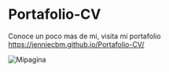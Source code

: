 # Portafolio-CV
Conoce un poco mas de mi, visita mi portafolio https://jenniecbm.github.io/Portafolio-CV/

![Mipagina](https://user-images.githubusercontent.com/68351184/98025605-b28aef80-1de8-11eb-88be-ad1d2b72c029.JPG)
